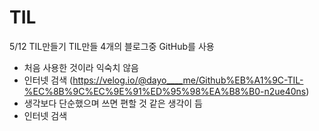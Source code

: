 # TIL
5/12 TIL만들기
TIL만들 4개의 블로그중 GitHub를 사용  
- 처음 사용한 것이라 익숙치 않음
- 인터넷 검색 (https://velog.io/@dayo____me/Github%EB%A1%9C-TIL-%EC%8B%9C%EC%9E%91%ED%95%98%EA%B8%B0-n2ue40ns)
- 생각보다 단순했으며 쓰면 편할 것 같은 생각이 듬
- 인터넷 검색
